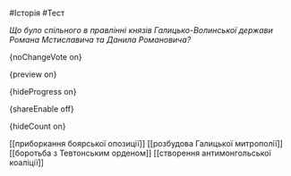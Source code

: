 #Історія #Тест

*Що було спільного в правлінні князів Галицько-Волинської держави Романа Мстиславича та Данила Романовича?*

{noChangeVote on}

{preview on}

{hideProgress on}

{shareEnable off}

{hideCount on}

[[приборкання боярської опозиції]]
[[розбудова Галицької митрополії]]
[[боротьба з Тевтонським орденом]]
[[створення антимонгольської коаліції]]
